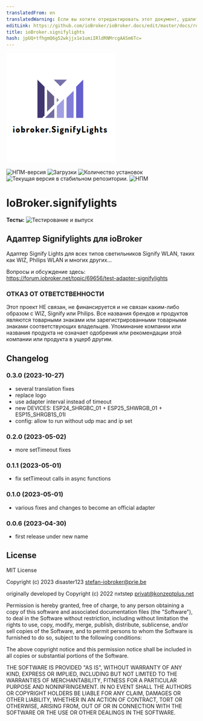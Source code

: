 ```yaml
---
translatedFrom: en
translatedWarning: Если вы хотите отредактировать этот документ, удалите поле «translationFrom», в противном случае этот документ будет снова автоматически переведен
editLink: https://github.com/ioBroker/ioBroker.docs/edit/master/docs/ru/adapterref/iobroker.signifylights/README.md
title: ioBroker.signifylights
hash: jpUQ+tfhgmQ6g52wkjjx1e1umiIRldRNMrcgAASm6Tc=
---
```

![Логотип](../../../en/adapterref/iobroker.signifylights/admin/signifylights.png)

![НПМ-версия](https://img.shields.io/npm/v/iobroker.signifylights.svg)
![Загрузки](https://img.shields.io/npm/dm/iobroker.signifylights.svg)
![Количество установок](https://iobroker.live/badges/signifylights-installed.svg)
![Текущая версия в стабильном репозитории.](https://iobroker.live/badges/signifylights-stable.svg)
![НПМ](https://nodei.co/npm/iobroker.signifylights.png?downloads=true)

# IoBroker.signifylights
**Тесты:** ![Тестирование и выпуск](https://github.com/disaster123/ioBroker.signifylights/workflows/Test%20and%20Release/badge.svg)

## Адаптер Signifylights для ioBroker
Адаптер Signify Lights для всех типов светильников Signify WLAN, таких как WIZ, Philips WLAN и многих других...

Вопросы и обсуждение здесь: https://forum.iobroker.net/topic/69656/test-adapter-signifylights

### ОТКАЗ ОТ ОТВЕТСТВЕННОСТИ
Этот проект НЕ связан, не финансируется и не связан каким-либо образом с WIZ, Signify или Philips. Все названия брендов и продуктов являются товарными знаками или зарегистрированными товарными знаками соответствующих владельцев.
Упоминание компании или названия продукта не означает одобрения или рекомендации этой компании или продукта в ущерб другим.

## Changelog
### 0.3.0 (2023-10-27)
* several translation fixes
* replace logo
* use adapter interval instead of timeout
* new DEVICES: ESP24_SHRGBC_01 + ESP25_SHWRGB_01 + ESP15_SHRGB1S_01I
* config: allow to run without udp mac and ip set

### 0.2.0 (2023-05-02)
* more setTimeout fixes

### 0.1.1 (2023-05-01)
* fix setTimeout calls in async functions

### 0.1.0 (2023-05-01)
* various fixes and changes to become an official adapter

### 0.0.6 (2023-04-30)
* first release under new name

## License
MIT License

Copyright (c) 2023 disaster123 <stefan-iobroker@prie.be>

originally developed by Copyright (c) 2022 nxtstep <privat@konzeptplus.net>

Permission is hereby granted, free of charge, to any person obtaining a copy
of this software and associated documentation files (the "Software"), to deal
in the Software without restriction, including without limitation the rights
to use, copy, modify, merge, publish, distribute, sublicense, and/or sell
copies of the Software, and to permit persons to whom the Software is
furnished to do so, subject to the following conditions:

The above copyright notice and this permission notice shall be included in all
copies or substantial portions of the Software.

THE SOFTWARE IS PROVIDED "AS IS", WITHOUT WARRANTY OF ANY KIND, EXPRESS OR
IMPLIED, INCLUDING BUT NOT LIMITED TO THE WARRANTIES OF MERCHANTABILITY,
FITNESS FOR A PARTICULAR PURPOSE AND NONINFRINGEMENT. IN NO EVENT SHALL THE
AUTHORS OR COPYRIGHT HOLDERS BE LIABLE FOR ANY CLAIM, DAMAGES OR OTHER
LIABILITY, WHETHER IN AN ACTION OF CONTRACT, TORT OR OTHERWISE, ARISING FROM,
OUT OF OR IN CONNECTION WITH THE SOFTWARE OR THE USE OR OTHER DEALINGS IN THE
SOFTWARE.